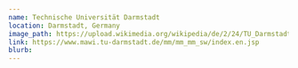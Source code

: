 ```yaml
---
name: Technische Universität Darmstadt
location: Darmstadt, Germany
image_path: https://upload.wikimedia.org/wikipedia/de/2/24/TU_Darmstadt_Logo.svg
link: https://www.mawi.tu-darmstadt.de/mm/mm_mm_sw/index.en.jsp
blurb:
---
```

